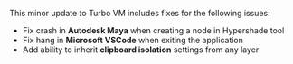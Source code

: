 This minor update to Turbo VM includes fixes for the following issues:

- Fix crash in **Autodesk Maya** when creating a node in Hypershade tool
- Fix hang in **Microsoft VSCode** when exiting the application
- Add ability to inherit **clipboard isolation** settings from any layer



